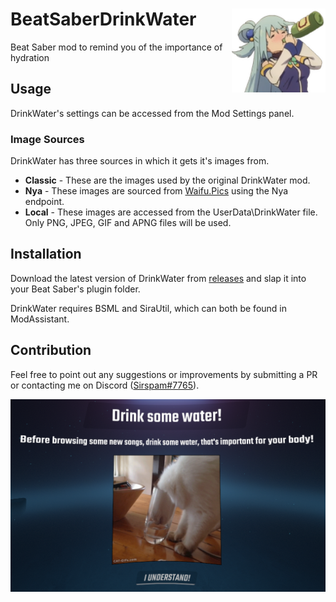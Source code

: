 # BeatSaberDrinkWater <img src="DrinkWater\Resources\AquaDrink.png" align="right" width="150">
Beat Saber mod to remind you of the importance of hydration
## Usage
DrinkWater's settings can be accessed from the Mod Settings panel.
### Image Sources
DrinkWater has three sources in which it gets it's images from.
* **Classic** - These are the images used by the original DrinkWater mod.
* **Nya** - These images are sourced from [Waifu.Pics](https://waifu.pics/) using the Nya endpoint.
* **Local** - These images are accessed from the UserData\DrinkWater file. Only PNG, JPEG, GIF and APNG files will be used.
## Installation
Download the latest version of DrinkWater from [releases](https://github.com/Sirspam/DrinkWater/releases) and slap it into your Beat Saber's plugin folder.

DrinkWater requires BSML and SiraUtil, which can both be found in ModAssistant.
## Contribution
Feel free to point out any suggestions or improvements by submitting a PR or contacting me on Discord ([Sirspam#7765](https://discordapp.com/users/232574143818760192)).

![DrinkWater Image](DrinkWaterImage.png)